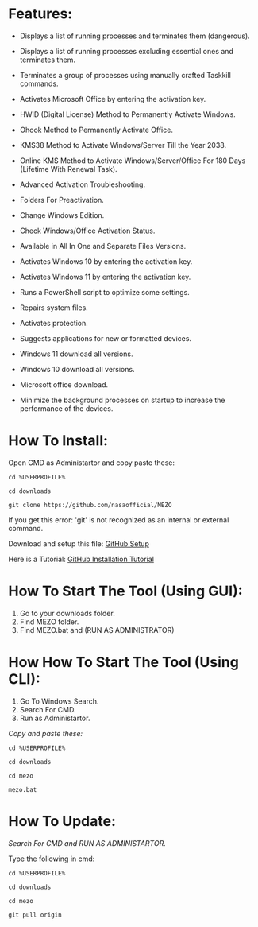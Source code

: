 # Features:

- Displays a list of running processes and terminates them (dangerous).

- Displays a list of running processes excluding essential ones and terminates them.

- Terminates a group of processes using manually crafted Taskkill commands.

- Activates Microsoft Office by entering the activation key.

- HWID (Digital License) Method to Permanently Activate Windows.

- Ohook Method to Permanently Activate Office.

- KMS38 Method to Activate Windows/Server Till the Year 2038.

- Online KMS Method to Activate Windows/Server/Office For 180 Days (Lifetime With Renewal Task).

- Advanced Activation Troubleshooting.

- Folders For Preactivation.

- Change Windows Edition.

- Check Windows/Office Activation Status.

- Available in All In One and Separate Files Versions.

- Activates Windows 10 by entering the activation key.

- Activates Windows 11 by entering the activation key.

- Runs a PowerShell script to optimize some settings.

- Repairs system files.

- Activates protection.

- Suggests applications for new or formatted devices.

- Windows 11 download all versions.

- Windows 10 download all versions.

- Microsoft office download.

- Minimize the background processes on startup to increase the performance of the devices.


# How To Install:
Open CMD as Administartor and copy paste these:

```
cd %USERPROFILE%

cd downloads

git clone https://github.com/nasaofficial/MEZO
```

If you get this error: 'git' is not recognized as an internal or external command.

Download and setup this file: [GitHub Setup](https://github.com/git-for-windows/git/releases/download/v2.34.1.windows.1/Git-2.34.1-64-bit.exe)

Here is a Tutorial: [GitHub Installation Tutorial](https://github.com/nasaofficial/MEZO/wiki/How-to-install-%28-English-%29/_edit#git-installation)



# How To Start The Tool (Using GUI):

1. Go to your downloads folder.
2. Find MEZO folder.
3. Find MEZO.bat and (RUN AS ADMINISTRATOR)

# How How To Start The Tool (Using CLI):

1. Go To Windows Search.
2. Search For CMD.
3. Run as Administartor.

_Copy and paste these:_
```
cd %USERPROFILE%

cd downloads

cd mezo

mezo.bat
```

# How To Update:

*Search For CMD and RUN AS ADMINISTARTOR.*

Type the following in cmd:

```
cd %USERPROFILE%

cd downloads

cd mezo

git pull origin
```
